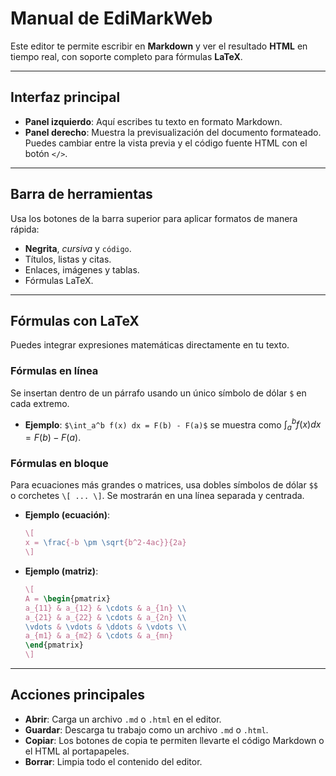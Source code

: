# Manual de EdiMarkWeb

Este editor te permite escribir en **Markdown** y ver el resultado **HTML** en tiempo real, con soporte completo para fórmulas **LaTeX**.

---

## Interfaz principal

-   **Panel izquierdo**: Aquí escribes tu texto en formato Markdown.
-   **Panel derecho**: Muestra la previsualización del documento formateado. Puedes cambiar entre la vista previa y el código fuente HTML con el botón `</>`.

---

## Barra de herramientas

Usa los botones de la barra superior para aplicar formatos de manera rápida:
-   **Negrita**, *cursiva* y `código`.
-   Títulos, listas y citas.
-   Enlaces, imágenes y tablas.
-   Fórmulas LaTeX.

---

## Fórmulas con LaTeX

Puedes integrar expresiones matemáticas directamente en tu texto.

### Fórmulas en línea

Se insertan dentro de un párrafo usando un único símbolo de dólar `$` en cada extremo.

-   **Ejemplo**: `$\int_a^b f(x) dx = F(b) - F(a)$` se muestra como $\int_a^b f(x) dx = F(b) - F(a)$.

### Fórmulas en bloque

Para ecuaciones más grandes o matrices, usa dobles símbolos de dólar `$$` o corchetes `\[ ... \]`. Se mostrarán en una línea separada y centrada.

-   **Ejemplo (ecuación)**:
    ```latex
    \[
    x = \frac{-b \pm \sqrt{b^2-4ac}}{2a}
    \]
    ```
-   **Ejemplo (matriz)**:
    ```latex
    \[
    A = \begin{pmatrix}
    a_{11} & a_{12} & \cdots & a_{1n} \\
    a_{21} & a_{22} & \cdots & a_{2n} \\
    \vdots & \vdots & \ddots & \vdots \\
    a_{m1} & a_{m2} & \cdots & a_{mn}
    \end{pmatrix}
    \]
    ```

---

## Acciones principales

-   **Abrir**: Carga un archivo `.md` o `.html` en el editor.
-   **Guardar**: Descarga tu trabajo como un archivo `.md` o `.html`.
-   **Copiar**: Los botones de copia te permiten llevarte el código Markdown o el HTML al portapapeles.
-   **Borrar**: Limpia todo el contenido del editor.
